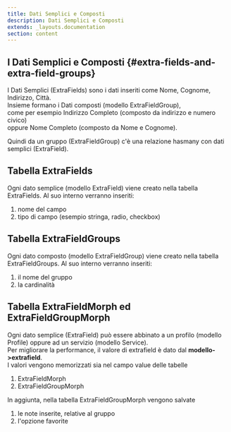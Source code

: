 ```yaml
---
title: Dati Semplici e Composti
description: Dati Semplici e Composti
extends: _layouts.documentation
section: content
---
```

## I Dati Semplici e Composti {#extra-fields-and-extra-field-groups}

I Dati Semplici (ExtraFields) sono i dati inseriti come Nome, Cognome, Indirizzo, Città.  
Insieme formano i Dati composti (modello ExtraFieldGroup),  
come per esempio Indirizzo Completo (composto da indirizzo e numero civico)   
oppure Nome Completo (composto da Nome e Cognome).  

Quindi da un gruppo (ExtraFieldGroup) c'è una relazione hasmany con dati semplici (ExtraField).


## Tabella ExtraFields

Ogni dato semplice (modello ExtraField) viene creato nella tabella ExtraFields. Al suo interno verranno inseriti:  
1. nome del campo  
2. tipo di campo (esempio stringa, radio, checkbox)

## Tabella ExtraFieldGroups

Ogni dato composto (modello ExtraFieldGroup) viene creato nella tabella ExtraFieldGroups. Al suo interno verranno inseriti:  
1. il nome del gruppo  
2. la cardinalità  


## Tabella ExtraFieldMorph ed ExtraFieldGroupMorph

Ogni dato semplice (ExtraField) può essere abbinato a un profilo (modello Profile) oppure ad un servizio (modello Service).  
Per migliorare la performance, il valore di extrafield è dato dal **modello->extrafield**.  
I valori vengono memorizzati sia nel campo value delle tabelle  
1. ExtraFieldMorph  
2. ExtraFieldGroupMorph  

In aggiunta, nella tabella ExtraFieldGroupMorph vengono salvate  
1. le note inserite, relative al gruppo
2. l'opzione favorite


